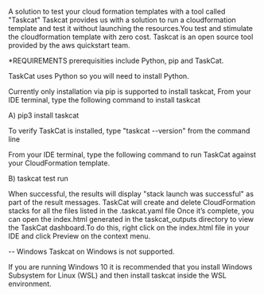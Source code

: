 A solution to test your cloud formation templates with a tool called "Taskcat" Taskcat provides us with a solution to run a cloudformation template and test it without launching the resources.You test and stimulate the cloudformation template with zero cost.
Taskcat is an open source tool provided by the aws quickstart team.


*REQUIREMENTS 
prerequisities include Python, pip and TaskCat.

TaskCat uses Python so you will need to install Python.

Currently only installation via pip is supported to install taskcat, From your IDE terminal, type the following command to install taskcat

A) pip3 install taskcat

To verify TaskCat is installed, type "taskcat --version" from the command line

From your IDE terminal, type the following command to run TaskCat against your CloudFormation template.

B) taskcat test run 

When successful, the results will display "stack launch was successful" as part of the result messages.
TaskCat will create and delete CloudFormation stacks for all the files listed in the .taskcat.yaml file
Once it’s complete, you can open the index.html generated in the taskcat_outputs directory to view the TaskCat dashboard.To do this, right click on the index.html file in your IDE and click Preview on the context menu.


-- Windows
Taskcat on Windows is not supported.

If you are running Windows 10 it is recommended that you install Windows Subsystem for Linux (WSL) and then install taskcat inside the WSL environment.
